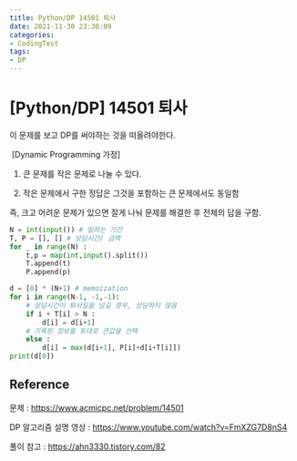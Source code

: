 ```yaml
---
title: Python/DP 14501 퇴사
date: 2021-11-30 23:30:09
categories:
- CodingTest
tags:
- DP
---
```


# [Python/DP] 14501 퇴사



이 문제를 보고 DP를 써야하는 것을 떠올려야한다. 




​	[Dynamic Programming 가정]

1. 큰 문제를 작은 문제로 나눌 수 있다.

2. 작은 문제에서 구한 정답은 그것을 포함하는 큰 문제에서도 동일함

즉, 크고 어려운 문제가 있으면 잘게 나눠 문제를 해결한 후 전체의 답을 구함.



```python
N = int(input()) # 일하는 기간
T, P = [], [] # 상담시간/ 금액
for _ in range(N) :
    t,p = map(int,input().split())
    T.append(t)
    P.append(p)

d = [0] * (N+1) # memoization
for i in range(N-1, -1,-1):
    # 상담시간이 퇴사일을 넘길 경우, 상담하지 않음
    if i + T[i] > N :
        d[i] = d[i+1]
    # 기록된 정보를 토대로 큰값을 선택 
    else :
        d[i] = max(d[i+1], P[i]+d[i+T[i]])
print(d[0])

```



## Reference

문제 : https://www.acmicpc.net/problem/14501

DP 알고리즘 설명 영상 : https://www.youtube.com/watch?v=FmXZG7D8nS4

풀이 참고 : https://ahn3330.tistory.com/82

